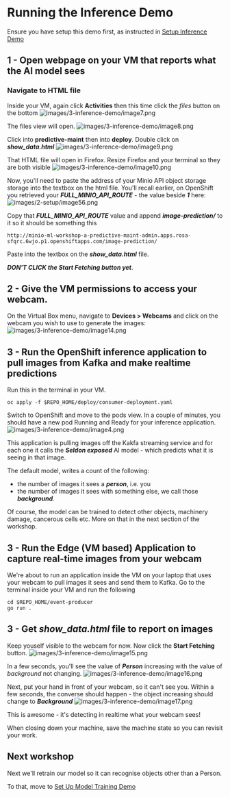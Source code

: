# Running the Inference Demo

Ensure you have setup this demo first, as instructed in [Setup Inference Demo](https://github.com/odh-labs/predictive-maint/blob/main/docs/image-detection-inference-demo-setup-v2.md)

## 1 - Open webpage on your VM that reports what the AI model sees

### Navigate to HTML file
Inside your VM, again click **Activities** then this time click the *files* button on the bottom
![images/3-inference-demo/image7.png](images/3-inference-demo/image7.png)

The files view will open. 
![images/3-inference-demo/image8.png](images/3-inference-demo/image8.png)


Click into **predictive-maint** then into **deploy**. Double click on ***show_data.html*** 
![images/3-inference-demo/image9.png](images/3-inference-demo/image9.png)

That HTML file will open in Firefox. Resize Firefox and your terminal so they are both visible 
![images/3-inference-demo/image10.png](images/3-inference-demo/image10.png)

Now, you'll need to paste the address of your Minio API object storage storage into the textbox on the html file. You'll recall earlier, on OpenShift you retrieved your ***FULL_MINIO_API_ROUTE*** - the value beside ***1*** here:
 ![images/2-setup/image56.png](images/2-setup/image56.png)

Copy that ***FULL_MINIO_API_ROUTE*** value and append ***image-prediction/*** to it so it should be something this
```
http://minio-ml-workshop-a-predictive-maint-admin.apps.rosa-sfqrc.6wjo.p1.openshiftapps.com/image-prediction/
```


Paste into the textbox on the ***show_data.html*** file.

***DON'T CLICK the Start Fetching button yet***.



## 2 - Give the VM permissions to access your webcam.
On the Virtual Box menu, navigate to **Devices > Webcams** and click on the webcam you wish to use to generate the images:
 ![images/3-inference-demo/image14.png](images/3-inference-demo/image14.png)


## 3 - Run the OpenShift inference application to pull images from Kafka and make realtime predictions

Run this in the terminal in your VM.
```
oc apply -f $REPO_HOME/deploy/consumer-deployment.yaml
```

Switch to OpenShift and move to the pods view. In a couple of minutes, you should have a new pod Running and Ready for your inference application. 
![images/3-inference-demo/image4.png](images/3-inference-demo/image4.png)

This application is pulling images off the Kakfa streaming service and for each one it calls the ***Seldon exposed*** AI model - which predicts what it is seeing in that image.

The default model, writes a count of the following:
- the number of images it sees a ***person***, i.e. you
- the number of images it sees with something else, we call those ***background***.

Of course, the model can be trained to detect other objects, machinery damage, cancerous cells etc. More on that in the next section of the workshop.


## 3 - Run the Edge (VM based) Application to capture real-time images from your webcam

We're about to run an application inside the VM on your laptop that uses your webcam to pull images it sees and send them to Kafka. Go to the terminal inside your VM and run the following
```
cd $REPO_HOME/event-producer
go run .
```

## 3 - Get ***show_data.html*** file to report on images

Keep youself visible to the webcam for now. Now click the **Start Fetching** button.
![images/3-inference-demo/image15.png](images/3-inference-demo/image15.png)

In a few seconds, you'll see the value of ***Person*** increasing with the value of *background* not changing. 
![images/3-inference-demo/image16.png](images/3-inference-demo/image16.png)

Next, put your hand in front of your webcam, so it can't see you. Within a few seconds, the converse  should happen - the object increasing should change to ***Background***
![images/3-inference-demo/image17.png](images/3-inference-demo/image17.png)


This is awesome - it's detecting in realtime what your webcam sees!

When closing down your machine, save the machine state so you can revisit your work.

## Next workshop

Next we'll retrain our model so it can recognise objects other than a Person.

To that, move to [Set Up Model Training Demo](https://github.com/odh-labs/predictive-maint/blob/main/docs/image-detection-train-model-demo-setup.md)

